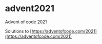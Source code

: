 # advent2021
Advent of code 2021

Solutions to [https://adventofcode.com/2021](https://adventofcode.com/2021)
